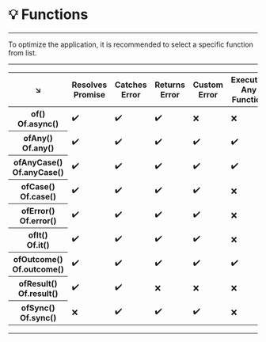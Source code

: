 # 💡️ Functions

---

To optimize the application, it is recommended to select a specific function from list.

---

<table>
    <thead>
      <tr>
        <th>↘️</th>
        <th>Resolves<br>Promise</th>
        <th>Catches<br>Error</th>
        <th>Returns<br>Error</th>
        <th>Custom<br>Error</th>
        <th>Executes<br>Any<br>Function</th>
        <th>Retry<br>Execution</th>
        <th>Execution<br>Timeout</th>
        <th>Custom<br>Default<br>Result</th>
      </tr>
    </thead>
    <tbody>
      <tr>
        <th>of()<br>Of.async()</th>
        <td>✔️</td>
        <td>✔️</td>
        <td>✔️</td>
        <td>❌</td>
        <td>❌</td>
        <td>❌</td>
        <td>❌</td>
        <td>❌</td>
      </tr>
      <tr>
        <th>ofAny()<br>Of.any()</th>
        <td>✔️</td>
        <td>✔️</td>
        <td>✔️</td>
        <td>✔️</td>
        <td>✔️</td>
        <td>❌</td>
        <td>❌</td>
        <td>❌</td>
      </tr>
      <tr>
        <th>ofAnyCase()<br>Of.anyCase()</th>
        <td>✔️</td>
        <td>✔️</td>
        <td>✔️</td>
        <td>✔️</td>
        <td>✔️</td>
        <td>✔️</td>
        <td>✔️</td>
        <td>✔️</td>
      </tr>
      <tr>
        <th>ofCase()<br>Of.case()</th>
        <td>✔️</td>
        <td>✔️</td>
        <td>✔️</td>
        <td>✔️</td>
        <td>❌</td>
        <td>✔️</td>
        <td>✔️</td>
        <td>✔️</td>
      </tr>
      <tr>
        <th>ofError()<br>Of.error()</th>
        <td>✔️</td>
        <td>✔️</td>
        <td>✔️</td>
        <td>✔️</td>
        <td>❌</td>
        <td>❌</td>
        <td>❌</td>
        <td>❌</td>
    </tr>
      <tr>
        <th>ofIt()<br>Of.it()</th>
        <td>✔️</td>
        <td>✔️</td>
        <td>✔️</td>
        <td>✔️</td>
        <td>❌</td>
        <td>❌</td>
        <td>❌</td>
        <td>✔️</td>
      </tr>
    <tr>
      <th>ofOutcome()<br>Of.outcome()</th>
      <td>✔️</td>
      <td>✔️</td>
      <td>✔️</td>
      <td>✔️</td>
      <td>✔️</td>
      <td>✔️</td>
      <td>✔️</td>
      <td>✔️</td>
    </tr>
      <tr>
        <th>ofResult()<br>Of.result()</th>
        <td>✔️</td>
        <td>✔️</td>
        <td>❌</td>
        <td>❌</td>
        <td>❌</td>
        <td>❌</td>
        <td>❌</td>
        <td>✔️</td>
      </tr>
      <tr>
        <th>ofSync()<br>Of.sync()</th>
        <td>❌</td>
        <td>✔️</td>
        <td>✔️</td>
        <td>✔️</td>
        <td>❌</td>
        <td>❌</td>
        <td>❌</td>
        <td>✔️</td>
      </tr>
    </tbody>
</table>

---
